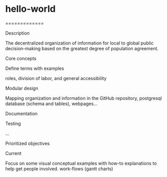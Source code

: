 # hello-world
=============

Description

The decentralized organization of information for local to global public decision-making based on the greatest degree of population agreement.

Core concepts


Define terms with examples

roles, division of labor, and general accessibility


Modular design

Mapping organization and information in the GitHub repository, postgresql database (schema and tables), webpages...

  Documentation

  Testing

  ...
  

Prioritized objectives


Current

Focus on some visual conceptual examples with how-to explanations to help get people involved. 
work-flows (gantt charts)
